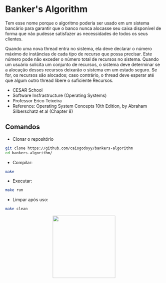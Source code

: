 # Banker's Algorithm
Tem esse nome porque o algoritmo poderia ser usado em um sistema bancário para garantir que o banco nunca alocasse seu caixa disponível de forma que não pudesse satisfazer as necessidades de todos os seus clientes.

Quando uma nova thread entra no sistema, ela deve declarar o número máximo de instâncias de cada tipo de recurso que possa precisar. Este número pode não exceder o número total de recursos no sistema. Quando um usuário solicita um conjunto de recursos, o sistema deve determinar se a alocação desses recursos deixarão o sistema em um estado seguro. Se for, os recursos são alocados; caso contrário, o thread deve esperar até que algum outro thread libere o suficiente Recursos.

- CESAR School
- Software Insfrastructure (Operating Systems)
- Professor Erico Teixeira
- Reference: Operating System Concepts 10th Edition, by Abraham Silberschatz et al (Chapter 8)

## Comandos
+ Clonar o repositório
```bash
git clone https://github.com/caiogodoyy/bankers-algorithm
cd bankers-algorithm/
```
+ Compilar:
```bash
make
```
+ Executar:
```bash
make run
```
+ Limpar após uso:
```bash
make clean
```

<div align="center">
<img src="https://media.giphy.com/media/1U4S8219ByoGk/giphy.gif" width="200px"/>
</div>
